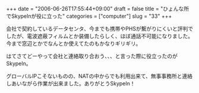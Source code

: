 +++
date = "2006-06-26T17:55:44+09:00"
draft = false
title = "ひょんな所でSkypeInが役に立った"
categories = ["computer"]
slug = "33"
+++

<p>会社で契約しているデータセンタ、今までも携帯やPHSが繋がりにくいと評判でしたが、電波遮蔽フィルムとか装備したらしく、ほぼ通話不可能になりました。今まで窓辺とかでなんとか使えてたのもかなりギリギリ。</p>

<p>はてさてどーやって会社と連絡取り合おう、、、と言った際に役立ったのがSkypeIn。</p>

<p>グローバルIPこそないものの、NATの中からでも利用出来て、無事事務所と連絡しあいながら作業が出来ました。ありがとうSkypeIn！</p>

<p><br />
</p>

